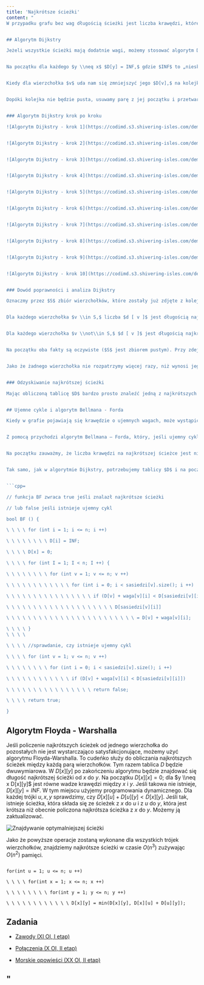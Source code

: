 ```yaml
---
title: 'Najkrótsze ścieżki'
content: "
W przypadku grafu bez wag długością ścieżki jest liczba krawędzi, które na niej leżą. Znajdowanie najkrótszej między dwoma wierzchołkami można wykonać poprzez wywołanie algorytmu BFS. Dużo ciekawsze są grafy ważone, gdzie długością ścieżki jest suma wag krawędzi, które się na niej znajdują.


## Algorytm Dijkstry

Jeżeli wszystkie ścieżki mają dodatnie wagi, możemy stosować algorytm Dijkstry. Znajduje on długości najkrótszych ścieżek między wybranym wierzchołkiem $x$ a wszystkimi innymi. Do jego implementacji użyjemy kolejki priorytetowej $q$ i tablicy $D.$ W $D[k]$ po zakończeniu programu będzie się znajdować długość najkrótszej ścieżki biegnącej z $x$ do $k.$


Na początku dla każdego $y \\neq x$ $D[y] = INF,$ gdzie $INF$ to „nieskończoność”. Ponieważ nie jesteśmy w stanie trzymać jej w pamięci komputera, wystarczy, że naszą „nieskończonością” będzie duża liczba, większa niż długość najdłuższej możliwej do uzyskania najkrótszej ścieżki – sumy wag wszystkich krawędzi znajdujących się w grafie. Jeżeli po zakończeniu algorytmu dla wierzchołka $k$ zachodzi $D[k] = INF,$ nie istnieje ścieżka między $x$ a $k.$


Kiedy dla wierzchołka $v$ uda nam się zmniejszyć jego $D[v],$ na kolejkę priorytetową wrzucimy parę $(-D[v], v).$ Z przodu zawsze znajdzie się największy element – ten, którego $D[v]$ jest najmniejsze. Najkrótsza ścieżka między $x$ a $x$ to ścieżka pusta – $D[x] = 0.$ Możemy więc wrzucić parę $(0, v)$ na naszą kolejkę.


Dopóki kolejka nie będzie pusta, usuwamy parę z jej początku i przetwarzamy wierzchołek $v,$ który był jej częścią. Niech $u$ będzie sąsiadem $v,$ a krawędź, która je łączy ma wagę $c.$ Z $x$ do $v$ mogliśmy przejść ścieżką o długości $D[v],$ natomiast z $v$ do $u$ prowadzi ścieżka o długości $c.$ Oznacza to, że istnieje ścieżka z $x$ do $u$ o długości $D[v] + c.$ Jeśli $D[v] + c$ jest mniejsze od aktualnego $D[u],$ możemy zaktualizować $D[u]$ i wrzucić parę $(-D[u], u)$ na kolejkę priorytetową.


### Algorytm Dijkstry krok po kroku

![Algorytm Dijkstry - krok 1](https://codimd.s3.shivering-isles.com/demo/uploads/upload_9d219c4c5f38a15e04955ef2f4b48444.png)


![Algorytm Dijkstry - krok 2](https://codimd.s3.shivering-isles.com/demo/uploads/upload_16549d45697f0f566fe9378c5f893c12.png)


![Algorytm Dijkstry - krok 3](https://codimd.s3.shivering-isles.com/demo/uploads/upload_630c1a81703e9463dfdaa0d3d00118c8.png)


![Algorytm Dijkstry - krok 4](https://codimd.s3.shivering-isles.com/demo/uploads/upload_3dabd09f8de00dc03b798656401ddd65.png)


![Algorytm Dijkstry - krok 5](https://codimd.s3.shivering-isles.com/demo/uploads/upload_f40dc2f29858d48b2fd8f0d18063c072.png)


![Algorytm Dijkstry - krok 6](https://codimd.s3.shivering-isles.com/demo/uploads/upload_e0adca051387befda19bb0cd07b49f61.png)


![Algorytm Dijkstry - krok 7](https://codimd.s3.shivering-isles.com/demo/uploads/upload_5c5dfffaf40943eeb4a53642c3979097.png)


![Algorytm Dijkstry - krok 8](https://codimd.s3.shivering-isles.com/demo/uploads/upload_4b10bac56e1bd6c29bd060a4f86ef33a.png)


![Algorytm Dijkstry - krok 9](https://codimd.s3.shivering-isles.com/demo/uploads/upload_732e5cd31e135bcf3a422ac92a170fca.png)


![Algorytm Dijkstry - krok 10](https://codimd.s3.shivering-isles.com/demo/uploads/upload_c28f77352306c7e907be1c24a6d6ce88.png)


### Dowód poprawności i analiza Dijkstry

Oznaczmy przez $S$ zbiór wierzchołków, które zostały już zdjęte z kolejki. Dowód opiera się na następujących dwóch faktach (niezmiennikach), prawdziwych przez cały czas trwania algorytmu:


Dla każdego wierzchołka $v \\in S,$ liczba $d [ v ]$ jest długością najkrótszej ścieżki od $s$ do $v.$


Dla każdego wierzchołka $v \\not\\in S,$ $d [ v ]$ jest długością najkrótszej krawędzi do $v$ prowadzącej tylko przez wierzchołki z $S.$


Na początku oba fakty są oczywiste ($S$ jest zbiorem pustym). Przy zdejmowaniu wierzchołka $u$ z kolejki wiemy, na podstawie faktu 2, że nie da się do niego dojść żadną krótszą drogą przez wierzchołki z $S.$ Z drugiej strony, ponieważ $u$ ma najniższy priorytet, przejście przez jakikolwiek inny wierzchołek spoza $S$ dałoby od razu co najmniej tak samo długą ścieżkę. A zatem dołączając wierzchołek $u$ do $S,$ zachowujemy prawdziwość faktu 1. Następnie musimy uwzględnić fakt, że najkrótsza ścieżka do jakiegoś wierzchołka $v$ po wierzchołkach z nowego zbioru $S$ może teraz zawierać wierzchołek $u.$ Ale wtedy musi on być ostatnim na niej wierzchołkiem (do każdego innego dałoby się dojść krócej, nie używając $u,$ a zatem jej długość równa jest $d [ u ] + w ( u , v )$ i zostanie prawidłowo obliczona w następnym kroku algorytmu.


Jako że żadnego wierzchołka nie rozpatrzymy więcej razy, niż wynosi jego stopień, a operacje na kolejce priorytetowej zajmują czas logarytmiczny, złożoność czasowa całego algorytmu wyniesie $O((n + m) \\ log (n + m)),$ gdzie $n$ i $m$ to kolejno liczba wierzchołków i krawędzi.


### Odzyskiwanie najkrótszej ścieżki

Mając obliczoną tablicę $D$ bardzo prosto znaleźć jedną z najkrótszych ścieżek między $x$ a wybranym wierzchołkiem $v.$ Niech $u$ będzie synem $v,$ a $c$ wagą krawędzi między $v$ i $u.$ Zauważmy, że jeśli $D[u] + c = D[v],$ przez krawędź $(u, v)$ przechodzi jedna z najkrótszych ścieżek. Możemy wrzucić ją na stos i wywołać się rekurencyjnie na wierzchołku $u.$ W momencie, gdy wywołamy się na $x,$ na stosie znajdzie się najkrótsza ścieżka między $x$ i $v.$


## Ujemne cykle i algorytm Bellmana - Forda

Kiedy w grafie pojawiają się krawędzie o ujemnych wagach, może wystąpić ujemny cykl, czyli cykl, w którym suma wag krawędzi jest ujemna. Wówczas długość każdej ścieżki da się skrócić przechodząc przez niego. Zawsze będzie się to opłacać, więc nigdy nie przestaniemy tego robić – najkrótsze ścieżki nie istnieją.


Z pomocą przychodzi algorytm Bellmana – Forda, który, jeśli ujemny cykl nie istnieje, tak samo, jak Algorytm Dijkstry, znajduje długości najkrótszych ścieżek między wybranym wierzchołkiem $x$ a wszystkimi innymi. Dijkstra w przeciwnym wypadku zwraca błąd.


Na początku zauważmy, że liczba krawędzi na najkrótszej ścieżce jest nie większa niż $n – 1.$ Dlaczego? Otóż jaki jest sens przechodzić dwa razy przez ten sam wierzchołek jeśli ujemny cykl nie istnieje? Żaden. Skoro na ścieżce będzie maksymalnie $n$ wierzchołków, to będzie maksymalnie $(n–1)$ krawędzi.


Tak samo, jak w algorytmie Dijkstry, potrzebujemy tablicy $D$ i na początku ustawimy $D[x] = 0$ i $D[y] = INF$ dla $y \\neq x.$ Jednakże kolejne operacje będą dużo bardziej \"tępe\". Dla każdego wierzchołka $v,$ dla każdego jego sąsiada $u$ sprawdzimy, czy $D[v]$ $+$ $c$ $<$ $D[u]$ i zaktualizujemy $D[u].$ Oczywiście to jeszcze nie działa. Jednakże, jeśli wykonamy te operacje $(n - 1)$ razy, to rozważymy wszystkie ścieżki o długości nie większej niż $(n - 1):$ znajdziemy te najkrótsze. Koszt czasowy wyniesie $O(n \\cdot (n + m)).$ Pozostało jeszcze dowiedzieć się, czy istnieje cykl. Jeśli po $(n-1)$-szym powtórzeniu algorytmu istnieje para wierchołków $v$ i $u$ połączonych krawędzią o wadze $c$ takich, że $D[v] + c < D[u],$ na najkrótszej ścieżce od $x$ do $u$ jest więcej niż $n$ $–$ $1$ krawędzi – istnieje ujemny cykl.


```cpp=

// funkcja BF zwraca true jeśli znalazł najkrótsze ścieżki

// lub false jeśli istnieje ujemny cykl

bool BF () {

\ \ \ \ for (int i = 1; i <= n; i ++)

\ \ \ \ \ \ \ \ D[i] = INF;

\ \ \ \ D[x] = 0;

\ \ \ \ for (int I = 1; I < n; I ++) {

\ \ \ \ \ \ \ \ for (int v = 1; v <= n; v ++)

\ \ \ \ \ \ \ \ \ \ \ \ for (int i = 0; i < sasiedzi[v].size(); i ++)

\ \ \ \ \ \ \ \ \ \ \ \ \ \ \ \ if (D[v] + waga[v][i] < D[sasiedzi[v][i]])

\ \ \ \ \ \ \ \ \ \ \ \ \ \ \ \ \ \ \ \ D[sasiedzi[v][i]]

\ \ \ \ \ \ \ \ \ \ \ \ \ \ \ \ \ \ \ \ \ \ \ \ = D[v] + waga[v][i];

\ \ \ \ }
\ \ \ \ 

\ \ \ \ //sprawdanie, czy istnieje ujemny cykl

\ \ \ \ for (int v = 1; v <= n; v ++)

\ \ \ \ \ \ \ \ for (int i = 0; i < sasiedzi[v].size(); i ++)

\ \ \ \ \ \ \ \ \ \ \ \ if (D[v] + waga[v][i] < D[sasiedzi[v][i]])

\ \ \ \ \ \ \ \ \ \ \ \ \ \ \ \ return false;

\ \ \ \ return true;

}

```


## Algorytm Floyda - Warshalla

Jeśli policzenie najkrótszych ścieżek od jednego wierzchołka do pozostałych nie jest
wystarczająco satysfakcjonujące, możemy użyć algorytmu Floyda-Warshalla. To cudeńko służy do obliczania najkrótszych ścieżek między każdą parą wierzchołków. Tym razem tablica $D$ będzie dwuwymiarowa. W $D[x][y]$ po zakończeniu algorytmu będzie znajdować się długość najkrótszej ścieżki od $x$ do $y.$ Na początku $D[x][x] = 0$; dla $y \\neq x D[x][y]$ jest równe wadze krawędzi między $x$ i $y.$ Jeśli takowa nie istnieje, $D[x][y] = INF.$ W tym miejscu użyjemy programowania dynamicznego. Dla każdej trójki $u, x, y$ sprawdzimy, czy $D[x][u] + D[u][y] < D[x][y].$ Jeśli tak, istnieje ścieżka, która składa się ze ścieżek z $x$ do $u$ i z $u$ do $y,$ która jest krótsza niż obecnie policzona najkrótsza ścieżka z $x$ do $y.$ Możemy ją zaktualizować.


![Znajdywanie optymalniejszej ścieżki](https://codimd.s3.shivering-isles.com/demo/uploads/upload_a7006fe8238b48cf0fb962782b2194f1.png)


Jako że powyższe operacje zostaną wykonane dla wszystkich trójek wierzchołków, znajdziemy najkrótsze ścieżki w czasie $O(n^3)$ zużywając $O(n^2)$ pamięci.


```cpp=

for(int u = 1; u <= n; u ++)

\ \ \ \ for(int x = 1; x <= n; x ++)

\ \ \ \ \ \ \ \ for(int y = 1; y <= n; y ++)

\ \ \ \ \ \ \ \ \ \ \ \ D[x][y] = min(D[x][y], D[x][u] + D[u][y]);

```


## Zadania

- [Zawody (XI OI, I etap)](https://szkopul.edu.pl/problemset/problem/UiDG8sd_wsS2RfUPL3zQQ1XW/site/?key=statement)

- [Połączenia (X OI, II etap)](https://szkopul.edu.pl/problemset/problem/91AzX729-axIOm15TM0n2IlS/site/?key=statement)

- [Morskie opowieści (XX OI, II etap)](https://szkopul.edu.pl/problemset/problem/CfSEK4ACOcAPaAfX29Fp7Tud/site/?key=statement)

"
---
```

